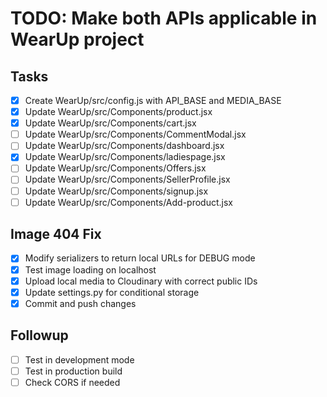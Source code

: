 # TODO: Make both APIs applicable in WearUp project

## Tasks
- [x] Create WearUp/src/config.js with API_BASE and MEDIA_BASE
- [x] Update WearUp/src/Components/product.jsx
- [x] Update WearUp/src/Components/cart.jsx
- [ ] Update WearUp/src/Components/CommentModal.jsx
- [ ] Update WearUp/src/Components/dashboard.jsx
- [x] Update WearUp/src/Components/ladiespage.jsx
- [ ] Update WearUp/src/Components/Offers.jsx
- [ ] Update WearUp/src/Components/SellerProfile.jsx
- [ ] Update WearUp/src/Components/signup.jsx
- [ ] Update WearUp/src/Components/Add-product.jsx

## Image 404 Fix
- [x] Modify serializers to return local URLs for DEBUG mode
- [x] Test image loading on localhost
- [x] Upload local media to Cloudinary with correct public IDs
- [x] Update settings.py for conditional storage
- [x] Commit and push changes

## Followup
- [ ] Test in development mode
- [ ] Test in production build
- [ ] Check CORS if needed
